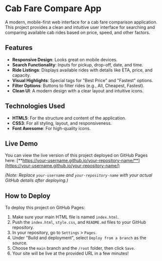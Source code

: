 # Cab Fare Compare App

A modern, mobile-first web interface for a cab fare comparison application. This project provides a clean and intuitive user interface for searching and comparing available cab rides based on price, speed, and other factors.

## Features

- **Responsive Design**: Looks great on mobile devices.
- **Search Functionality**: Inputs for pickup, drop-off, date, and time.
- **Ride Listings**: Displays available rides with details like ETA, price, and capacity.
- **Visual Highlights**: Special tags for "Best Price" and "Fastest" options.
- **Filter Options**: Buttons to filter rides (e.g., All, Cheapest, Fastest).
- **Clean UI**: A modern design with a clear layout and intuitive icons.

## Technologies Used

- **HTML5**: For the structure and content of the application.
- **CSS3**: For all styling, layout, and responsiveness.
- **Font Awesome**: For high-quality icons.

## Live Demo

You can view the live version of this project deployed on GitHub Pages here:
[**https://your-username.github.io/your-repository-name/**](https://your-username.github.io/your-repository-name/)

*(Note: Replace `your-username` and `your-repository-name` with your actual GitHub details after deploying.)*

## How to Deploy

To deploy this project on GitHub Pages:
1. Make sure your main HTML file is named `index.html`.
2. Push the `index.html`, `style.css`, and `README.md` files to your GitHub repository.
3. In your repository, go to `Settings` > `Pages`.
4. Under "Build and deployment", select `Deploy from a branch` as the source.
5. Choose the `main` branch and the `/root` folder, then click `Save`.
6. Your site will be live at the provided URL in a few minutes!
